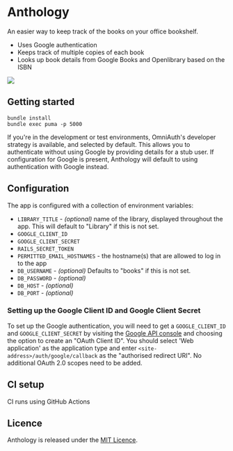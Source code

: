 # Anthology

An easier way to keep track of the books on your office bookshelf.

* Uses Google authentication
* Keeps track of multiple copies of each book
* Looks up book details from Google Books and Openlibrary based on the ISBN

![](http://jordanhatch.github.com/anthology/img/screenshot.png)

## Getting started

    bundle install
    bundle exec puma -p 5000

If you're in the development or test environments, OmniAuth's developer strategy is available, and selected by default. This allows you to authenticate without using Google by providing details for a stub user. If configuration for Google is present, Anthology will default to using authentication with Google instead.

## Configuration

The app is configured with a collection of environment variables:

* `LIBRARY_TITLE` - _(optional)_ name of the library, displayed throughout the app. This will default to "Library" if
this is not set.
* `GOOGLE_CLIENT_ID`
* `GOOGLE_CLIENT_SECRET`
* `RAILS_SECRET_TOKEN`
* `PERMITTED_EMAIL_HOSTNAMES` - the hostname(s) that are allowed to log in to the app
* `DB_USERNAME` - _(optional)_ Defaults to "books" if this is not set.
* `DB_PASSWORD` - _(optional)_
* `DB_HOST` - _(optional)_
* `DB_PORT` - _(optional)_

### Setting up the Google Client ID and Google Client Secret
To set up the Google authentication, you will need to get a `GOOGLE_CLIENT_ID` and `GOOGLE_CLIENT_SECRET` by visiting the [Google API console](https://code.google.com/apis/console/)
and choosing the option to create an "OAuth Client ID". You should select 'Web application' as the application type and enter `<site-address>/auth/google/callback` as the "authorised
redirect URI". No additional OAuth 2.0 scopes need to be added.

## CI setup

CI runs using GitHub Actions

## Licence

Anthology is released under the [MIT Licence](http://www.opensource.org/licenses/MIT).
